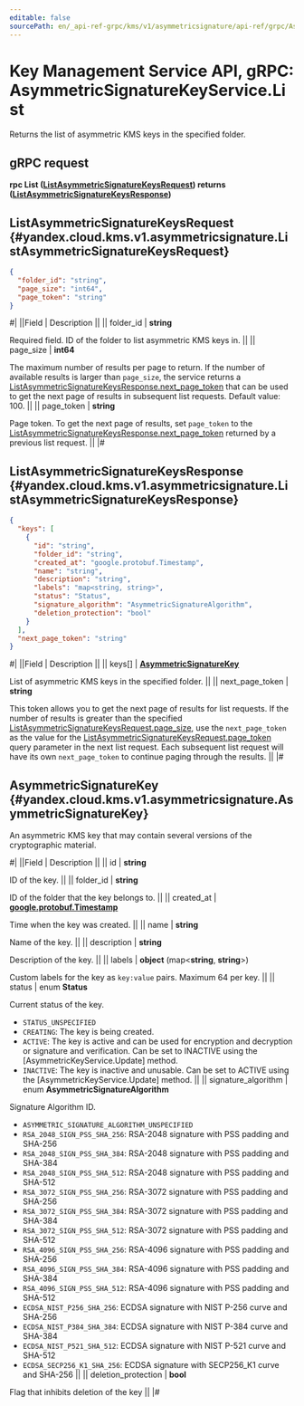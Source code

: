 ```yaml
---
editable: false
sourcePath: en/_api-ref-grpc/kms/v1/asymmetricsignature/api-ref/grpc/AsymmetricSignatureKey/list.md
---
```


# Key Management Service API, gRPC: AsymmetricSignatureKeyService.List

Returns the list of asymmetric KMS keys in the specified folder.

## gRPC request

**rpc List ([ListAsymmetricSignatureKeysRequest](#yandex.cloud.kms.v1.asymmetricsignature.ListAsymmetricSignatureKeysRequest)) returns ([ListAsymmetricSignatureKeysResponse](#yandex.cloud.kms.v1.asymmetricsignature.ListAsymmetricSignatureKeysResponse))**

## ListAsymmetricSignatureKeysRequest {#yandex.cloud.kms.v1.asymmetricsignature.ListAsymmetricSignatureKeysRequest}

```json
{
  "folder_id": "string",
  "page_size": "int64",
  "page_token": "string"
}
```

#|
||Field | Description ||
|| folder_id | **string**

Required field. ID of the folder to list asymmetric KMS keys in. ||
|| page_size | **int64**

The maximum number of results per page to return. If the number of available
results is larger than `page_size`, the service returns a [ListAsymmetricSignatureKeysResponse.next_page_token](#yandex.cloud.kms.v1.asymmetricsignature.ListAsymmetricSignatureKeysResponse)
that can be used to get the next page of results in subsequent list requests.
Default value: 100. ||
|| page_token | **string**

Page token. To get the next page of results, set `page_token` to the
[ListAsymmetricSignatureKeysResponse.next_page_token](#yandex.cloud.kms.v1.asymmetricsignature.ListAsymmetricSignatureKeysResponse) returned by a previous list request. ||
|#

## ListAsymmetricSignatureKeysResponse {#yandex.cloud.kms.v1.asymmetricsignature.ListAsymmetricSignatureKeysResponse}

```json
{
  "keys": [
    {
      "id": "string",
      "folder_id": "string",
      "created_at": "google.protobuf.Timestamp",
      "name": "string",
      "description": "string",
      "labels": "map<string, string>",
      "status": "Status",
      "signature_algorithm": "AsymmetricSignatureAlgorithm",
      "deletion_protection": "bool"
    }
  ],
  "next_page_token": "string"
}
```

#|
||Field | Description ||
|| keys[] | **[AsymmetricSignatureKey](#yandex.cloud.kms.v1.asymmetricsignature.AsymmetricSignatureKey)**

List of asymmetric KMS keys in the specified folder. ||
|| next_page_token | **string**

This token allows you to get the next page of results for list requests. If the number
of results is greater than the specified [ListAsymmetricSignatureKeysRequest.page_size](#yandex.cloud.kms.v1.asymmetricsignature.ListAsymmetricSignatureKeysRequest), use
the `next_page_token` as the value for the [ListAsymmetricSignatureKeysRequest.page_token](#yandex.cloud.kms.v1.asymmetricsignature.ListAsymmetricSignatureKeysRequest) query parameter
in the next list request. Each subsequent list request will have its own
`next_page_token` to continue paging through the results. ||
|#

## AsymmetricSignatureKey {#yandex.cloud.kms.v1.asymmetricsignature.AsymmetricSignatureKey}

An asymmetric KMS key that may contain several versions of the cryptographic material.

#|
||Field | Description ||
|| id | **string**

ID of the key. ||
|| folder_id | **string**

ID of the folder that the key belongs to. ||
|| created_at | **[google.protobuf.Timestamp](https://developers.google.com/protocol-buffers/docs/reference/google.protobuf#timestamp)**

Time when the key was created. ||
|| name | **string**

Name of the key. ||
|| description | **string**

Description of the key. ||
|| labels | **object** (map<**string**, **string**>)

Custom labels for the key as `key:value` pairs. Maximum 64 per key. ||
|| status | enum **Status**

Current status of the key.

- `STATUS_UNSPECIFIED`
- `CREATING`: The key is being created.
- `ACTIVE`: The key is active and can be used for encryption and decryption or signature and verification.
Can be set to INACTIVE using the [AsymmetricKeyService.Update] method.
- `INACTIVE`: The key is inactive and unusable.
Can be set to ACTIVE using the [AsymmetricKeyService.Update] method. ||
|| signature_algorithm | enum **AsymmetricSignatureAlgorithm**

Signature Algorithm ID.

- `ASYMMETRIC_SIGNATURE_ALGORITHM_UNSPECIFIED`
- `RSA_2048_SIGN_PSS_SHA_256`: RSA-2048 signature with PSS padding and SHA-256
- `RSA_2048_SIGN_PSS_SHA_384`: RSA-2048 signature with PSS padding and SHA-384
- `RSA_2048_SIGN_PSS_SHA_512`: RSA-2048 signature with PSS padding and SHA-512
- `RSA_3072_SIGN_PSS_SHA_256`: RSA-3072 signature with PSS padding and SHA-256
- `RSA_3072_SIGN_PSS_SHA_384`: RSA-3072 signature with PSS padding and SHA-384
- `RSA_3072_SIGN_PSS_SHA_512`: RSA-3072 signature with PSS padding and SHA-512
- `RSA_4096_SIGN_PSS_SHA_256`: RSA-4096 signature with PSS padding and SHA-256
- `RSA_4096_SIGN_PSS_SHA_384`: RSA-4096 signature with PSS padding and SHA-384
- `RSA_4096_SIGN_PSS_SHA_512`: RSA-4096 signature with PSS padding and SHA-512
- `ECDSA_NIST_P256_SHA_256`: ECDSA signature with NIST P-256 curve and SHA-256
- `ECDSA_NIST_P384_SHA_384`: ECDSA signature with NIST P-384 curve and SHA-384
- `ECDSA_NIST_P521_SHA_512`: ECDSA signature with NIST P-521 curve and SHA-512
- `ECDSA_SECP256_K1_SHA_256`: ECDSA signature with SECP256_K1 curve and SHA-256 ||
|| deletion_protection | **bool**

Flag that inhibits deletion of the key ||
|#